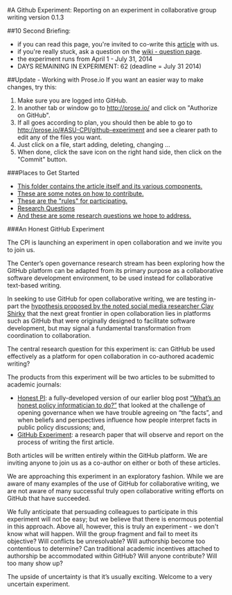 #A Github Experiment: Reporting on an experiment in collaborative group writing
version 0.1.3

##10 Second Briefing:
- if you can read this page, you're invited to co-write this [article](https://github.com/ASU-CPI/github-experiment/tree/master/article) with us.
- if you're really stuck, ask a question on the [wiki - question page](https://github.com/ASU-CPI/honest-pi/wiki/Questions).
- the experiment runs from April 1 - July 31, 2014 
- DAYS REMAINING IN EXPERIMENT: 62 (deadline = July 31 2014) 

##Update - Working with Prose.io
If you want an easier way to make changes, try this: 

1. Make sure you are logged into GitHub.
2. In another tab or window go to http://prose.io/ and click on "Authorize on GitHub". 
3. If all goes according to plan, you should then be able to go to http://prose.io/#ASU-CPI/github-experiment and see a clearer path to edit any of the files you want. 
4. Just click on a file, start adding, deleting, changing ... 
5. When done, click the save icon on the right hand side, then click on the "Commit" button. 

###Places to Get Started
- [This folder contains the article itself and its various components.](https://github.com/ASU-CPI/github-experiment/tree/master/article)
- [These are some notes on how to contribute.](https://github.com/ASU-CPI/github-experiment/blob/master/contributing.md)
- [These are the "rules" for participating.](https://github.com/ASU-CPI/github-experiment/blob/master/rules.md)
- [Research Questions](https://github.com/ASU-CPI/github-experiment/blob/master/researchquestions.md)
- [And these are some research questions we hope to address.](https://github.com/ASU-CPI/github-experiment/blob/master/licensing.md)

###An Honest GitHub Experiment

The CPI is launching an experiment in open collaboration and we invite you to join us.

The Center’s open governance research stream has been exploring how the GitHub platform can be adapted from its primary purpose as a collaborative software development environment, to be used instead for collaborative text-based writing. 

In seeking to use GitHub for open collaborative writing, we are testing in-part the [hypothesis proposed by the noted social media researcher Clay Shirky](http://youtu.be/CEN4XNth61o?t=14m52s) that the next great frontier in open collaboration lies in platforms such as GitHub that were originally designed to facilitate software development, but may signal a fundamental transformation from coordination to collaboration. 

The central research question for this experiment is: can GitHub be used effectively as a platform for open collaboration in co-authored academic writing? 

The products from this experiment will be two articles to be submitted to academic journals: 
- [Honest PI](https://github.com/ASU-CPI/honest-pi): a fully-developed version of our earlier blog post [“What’s an honest policy informatician to do?”](http://cpi.asu.edu/whats-honest-policy-informatician-do) that looked at the challenge of opening governance when we have trouble agreeing on “the facts”, and when beliefs and perspectives influence how people interpret facts in public policy discussions; and, 
- [GitHub Experiment](https://github.com/ASU-CPI/github-experiment): a research paper that will observe and report on the process of writing the first article. 

Both articles will be written entirely within the GitHub platform. We are inviting anyone to join us as a co-author on either or both of these articles. 

We are approaching this experiment in an exploratory fashion. While we are aware of many examples of the use of GitHub for collaborative writing, we are not aware of many successful truly open collaborative writing efforts on GitHub that have succeeded.

We fully anticipate that persuading colleagues to participate in this experiment will not be easy; but we believe that there is enormous potential in this approach. Above all, however, this is truly an experiment - we don't know what will happen. Will the group fragment and fail to meet its objective? Will conflicts be unresolvable? Will authorship become too contentious to determine? Can traditional academic incentives attached to authorship be accommodated within GitHub? Will anyone contribute? Will too many show up?

The upside of uncertainty is that it’s usually exciting. Welcome to a very uncertain experiment.
